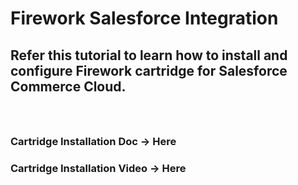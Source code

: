 # Firework Salesforce Integration 

## Refer this tutorial to learn how to install and configure Firework cartridge for Salesforce Commerce Cloud.

### <br/>
### Cartridge Installation Doc -> <a herf="https://docs.google.com/document/d/1tR2FpJzIxKf1Nr3GZuusHOcHalIi8h6kj0qa8JWI4oY/edit?usp=sharing"> Here </a>


### Cartridge Installation Video -> <a herf="https://drive.google.com/file/d/1lskwF3HeKxwiawOGE4zEwFa29T2eCwoQ/view?usp=sharing"> Here </a>